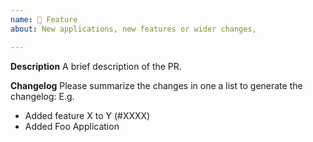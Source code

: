 ```yaml
---
name: 🚀 Feature
about: New applications, new features or wider changes, 

---
```


**Description**
A brief description of the PR.

**Changelog**
Please summarize the changes in one a list to generate the changelog:
E.g.
- Added feature X to Y (#XXXX)
- Added Foo Application

